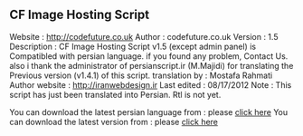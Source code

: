 ## CF Image Hosting Script

Website : http://codefuture.co.uk
Author : codefuture.co.uk
Version : 1.5
Description : CF Image Hosting Script v1.5 (except admin panel) is Compatibled with persian language. if you found any problem, Contact Us. also i thank the administrator of persianscript.ir (M.Majidi) for translating the Previous version (v1.4.1) of this script.
translation by : Mostafa Rahmati
Author website : http://iranwebdesign.ir
Last edited	: 08/17/2012
Note : This script has just been translated into Persian. Rtl is not yet. 

You can download the latest persian language from	:	please [click here](http://github.com/iranwebdesign/translation/tree/master/CF%20Image%20Hosting%20Script%20v.1.5%20(persian%20translation)/languages)
You can download the latest version from			:	please [click here](http://codefuture.co.uk/projects/imagehost/)
  
  